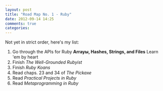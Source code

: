 ```yaml
---
layout: post
title: "Road Map No. 1 - Ruby"
date: 2012-09-14 14:25
comments: true
categories: 
---
```


Not yet in strict order, here's my list:

1. Go through the APIs for Ruby **Arrayы, Hashes, Strings, and Files**  Learn 'em by heart
2. Finish *The Well-Grounded Rubyist*
3. Finish *Ruby Koans*
4. Read chaps. 23 and 34 of *The Pickaxe*
5. Read *Practical Projects in Ruby*
6. Read *Metaprogramming in Ruby*
